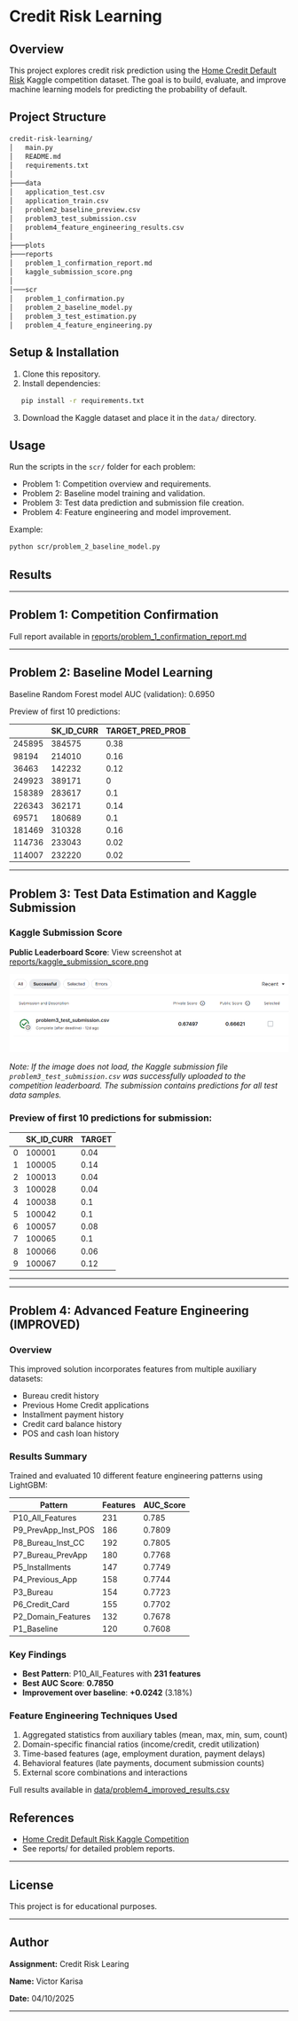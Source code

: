 # Credit Risk Learning

## Overview
This project explores credit risk prediction using the [Home Credit Default Risk](https://www.kaggle.com/c/home-credit-default-risk) Kaggle competition dataset. The goal is to build, evaluate, and improve machine learning models for predicting the probability of default.

## Project Structure
```
credit-risk-learning/
│   main.py
│   README.md
│   requirements.txt
│
├───data
│   application_test.csv
│   application_train.csv
│   problem2_baseline_preview.csv
│   problem3_test_submission.csv
│   problem4_feature_engineering_results.csv
│
├───plots
├───reports
│   problem_1_confirmation_report.md
│   kaggle_submission_score.png
│
│───scr
│   problem_1_confirmation.py
│   problem_2_baseline_model.py
│   problem_3_test_estimation.py
│   problem_4_feature_engineering.py 
```

## Setup & Installation
1. Clone this repository.
2. Install dependencies:
```bash
   pip install -r requirements.txt
```
3. Download the Kaggle dataset and place it in the `data/` directory.

## Usage
Run the scripts in the `scr/` folder for each problem:
- Problem 1: Competition overview and requirements.
- Problem 2: Baseline model training and validation.
- Problem 3: Test data prediction and submission file creation.
- Problem 4: Feature engineering and model improvement.

Example:
```bash
python scr/problem_2_baseline_model.py
```

## Results
-----------

## Problem 1: Competition Confirmation
Full report available in [reports/problem_1_confirmation_report.md](reports/problem_1_confirmation_report.md)

-----------

## Problem 2: Baseline Model Learning
Baseline Random Forest model AUC (validation): 0.6950

Preview of first 10 predictions:

|        |   SK_ID_CURR |   TARGET_PRED_PROB |
|--------|--------------|--------------------|
| 245895 |       384575 |               0.38 |
|  98194 |       214010 |               0.16 |
|  36463 |       142232 |               0.12 |
| 249923 |       389171 |               0    |
| 158389 |       283617 |               0.1  |
| 226343 |       362171 |               0.14 |
|  69571 |       180689 |               0.1  |
| 181469 |       310328 |               0.16 |
| 114736 |       233043 |               0.02 |
| 114007 |       232220 |               0.02 |

-----------

## Problem 3: Test Data Estimation and Kaggle Submission

### Kaggle Submission Score
**Public Leaderboard Score**: View screenshot at [reports/kaggle_submission_score.png](reports/kaggle_submission_score.png)

![Kaggle Submission Score](reports/kaggle_submission_score.png)

*Note: If the image does not load, the Kaggle submission file `problem3_test_submission.csv` was successfully uploaded to the competition leaderboard. The submission contains predictions for all test data samples.*

### Preview of first 10 predictions for submission:

|    |   SK_ID_CURR |   TARGET |
|----|--------------|----------|
|  0 |       100001 |     0.04 |
|  1 |       100005 |     0.14 |
|  2 |       100013 |     0.04 |
|  3 |       100028 |     0.04 |
|  4 |       100038 |     0.1  |
|  5 |       100042 |     0.1  |
|  6 |       100057 |     0.08 |
|  7 |       100065 |     0.1  |
|  8 |       100066 |     0.06 |
|  9 |       100067 |     0.12 |

------------
------------


## Problem 4: Advanced Feature Engineering (IMPROVED)

### Overview
This improved solution incorporates features from multiple auxiliary datasets:
- Bureau credit history
- Previous Home Credit applications
- Installment payment history
- Credit card balance history
- POS and cash loan history

### Results Summary
Trained and evaluated 10 different feature engineering patterns using LightGBM:

| Pattern             |   Features |   AUC_Score |
|---------------------|------------|-------------|
| P10_All_Features    |        231 |      0.785  |
| P9_PrevApp_Inst_POS |        186 |      0.7809 |
| P8_Bureau_Inst_CC   |        192 |      0.7805 |
| P7_Bureau_PrevApp   |        180 |      0.7768 |
| P5_Installments     |        147 |      0.7749 |
| P4_Previous_App     |        158 |      0.7744 |
| P3_Bureau           |        154 |      0.7723 |
| P6_Credit_Card      |        155 |      0.7702 |
| P2_Domain_Features  |        132 |      0.7678 |
| P1_Baseline         |        120 |      0.7608 |

### Key Findings
- **Best Pattern**: P10_All_Features with **231 features**
- **Best AUC Score**: **0.7850**
- **Improvement over baseline**: **+0.0242** (3.18%)

### Feature Engineering Techniques Used
1. Aggregated statistics from auxiliary tables (mean, max, min, sum, count)
2. Domain-specific financial ratios (income/credit, credit utilization)
3. Time-based features (age, employment duration, payment delays)
4. Behavioral features (late payments, document submission counts)
5. External score combinations and interactions

Full results available in [data/problem4_improved_results.csv](data/problem4_improved_results.csv)


## References
- [Home Credit Default Risk Kaggle Competition](https://www.kaggle.com/c/home-credit-default-risk)
- See reports/ for detailed problem reports.

-----------

## License
This project is for educational purposes.

-----------

## Author

**Assignment:** Credit Risk Learing

**Name:** Victor Karisa

**Date:** 04/10/2025 

-----------